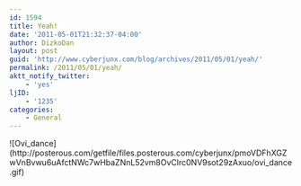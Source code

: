 ```yaml
---
id: 1594
title: Yeah!
date: '2011-05-01T21:32:37-04:00'
author: DizkoDan
layout: post
guid: 'http://www.cyberjunx.com/blog/archives/2011/05/01/yeah/'
permalink: /2011/05/01/yeah/
aktt_notify_twitter:
    - 'yes'
ljID:
    - '1235'
categories:
    - General
---
```


<div class="posterous_autopost"><div class="p_embed p_image_embed"> ![Ovi_dance](http://posterous.com/getfile/files.posterous.com/cyberjunx/pmoVDFhXGZwVnBvwu6uAfctNWc7wHbaZNnL52vm8OvClrc0NV9sot29zAxuo/ovi_dance.gif)</div></div>